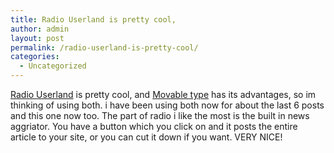 ```yaml
---
title: Radio Userland is pretty cool,
author: admin
layout: post
permalink: /radio-userland-is-pretty-cool/
categories:
  - Uncategorized
---
```

[Radio Userland][1] is pretty cool, and [Movable type][2] has its advantages, so im thinking of using both. i have been using both now for about the last 6 posts and this one now too. The part of radio i like the most is the built in news aggriator. You have a button which you click on and it posts the entire article to your site, or you can cut it down if you want. VERY NICE!

 [1]: http://radio.userland.com
 [2]: http://www.movabletype.org